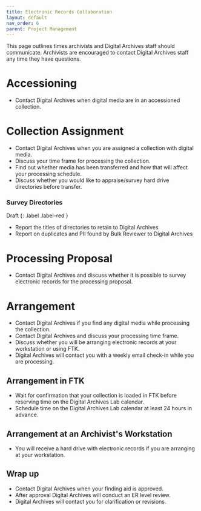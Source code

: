 ```yaml
---
title: Electronic Records Collaboration
layout: default
nav_order: 6
parent: Project Management
---
```

This page outlines times archivists and Digital Archives staff should communicate. Archivists are encouraged to contact Digital Archives staff any time they have questions.  

# Accessioning  
* Contact Digital Archives when digital media are in an accessioned collection. 

# Collection Assignment
* Contact Digital Archives when you are assigned a collection with digital media.  
* Discuss your time frame for processing the collection.  
* Find out whether media has been transferred and how that will affect your processing schedule.  
* Discuss whether you would like to appraise/survey hard drive directories before transfer.  

### Survey Directories  
Draft
{: .label .label-red }
* Report the titles of directories to retain to Digital Archives
* Report on duplicates and PII found by Bulk Reviewer to Digital Archives

# Processing Proposal
* Contact Digital Archives and discuss whether it is possible to survey electronic records for the processing proposal.  

# Arrangement
* Contact Digital Archives if you find any digital media while processing the collection.  
* Contact Digital Archives and discuss your processing time frame. 
* Discuss whether you will be arranging electronic records at your workstation or using FTK.  
* Digital Archives will contact you with a weekly email check-in while you are processing.  

## Arrangement in FTK
* Wait for confirmation that your collection is loaded in FTK before reserving time on the Digital Archives Lab calendar.  
* Schedule time on the Digital Archives Lab calendar at least 24 hours in advance.  

## Arrangement at an Archivist's Workstation
* You will receive a hard drive with electronic records if you are arranging at your workstation.   

## Wrap up
* Contact Digital Archives when your finding aid is approved.  
* After approval Digital Archives will conduct an ER level review.  
* Digital Archives will contact you for clarification or revisions.                                                   








